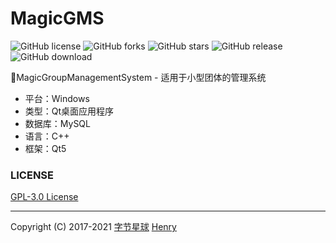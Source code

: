 # MagicGMS

![GitHub license](https://img.shields.io/github/license/CSTHenry/MagicGMS?style=flat-square)
![GitHub forks](https://img.shields.io/github/forks/CSTHenry/MagicGMS?style=flat-square)
![GitHub stars](https://img.shields.io/github/stars/CSTHenry/MagicGMS?style=flat-square)
![GitHub release](https://img.shields.io/github/v/release/CSTHenry/MagicGMS?include_prereleases&style=flat-square)
![GitHub download](https://img.shields.io/github/downloads/CSTHenry/MagicGMS/total?style=flat-square)

🚀MagicGroupManagementSystem - 适用于小型团体的管理系统

- 平台：Windows
- 类型：Qt桌面应用程序
- 数据库：MySQL
- 语言：C++
- 框架：Qt5


### LICENSE

[GPL-3.0 License](https://github.com/CSTHenry/MagicGMS/blob/master/LICENSE)

---

Copyright (C) 2017-2021 [字节星球](https://www.bytecho.net/) [Henry](https://www.bytecho.net/about.html) 
